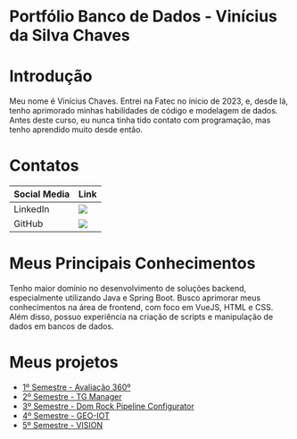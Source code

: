 # Portfólio Banco de Dados - Vinícius da Silva Chaves

# Introdução
Meu nome é Vinícius Chaves. Entrei na Fatec no ínicio de 2023, e, desde lá, tenho aprimorado minhas habilidades de código e modelagem de dados. <br> Antes deste curso, eu nunca tinha tido contato com programação, mas tenho aprendido muito desde então.

# Contatos
| Social Media | Link |
| --- | --- |
| LinkedIn | [<img src="https://img.shields.io/badge/LinkedIn-0077B5?style=for-the-badge&logo=linkedin&logoColor=white">](https://www.linkedin.com/in/vinícius-chaves-197353244/) |
| GitHub | [<img src="https://img.shields.io/badge/GitHub-100000?style=for-the-badge&logo=github&logoColor=white">](https://github.com/ChavesVini) |

# Meus Principais Conhecimentos
Tenho maior domínio no desenvolvimento de soluções backend, especialmente utilizando Java e Spring Boot. Busco aprimorar meus conhecimentos na área de frontend, com foco em VueJS, HTML e CSS. Além disso, possuo experiência na criação de scripts e manipulação de dados em bancos de dados.

# Meus projetos
- [1º Semestre - Avaliação 360º](./1sem/README.md)
- [2º Semestre - TG Manager](./2sem/README.md)
- [3º Semestre - Dom Rock Pipeline Configurator](./3sem/README.md)
- [4º Semestre - GEO-IOT](./4sem/README.md)
- [5º Semestre - VISION](./5sem/README.md)
